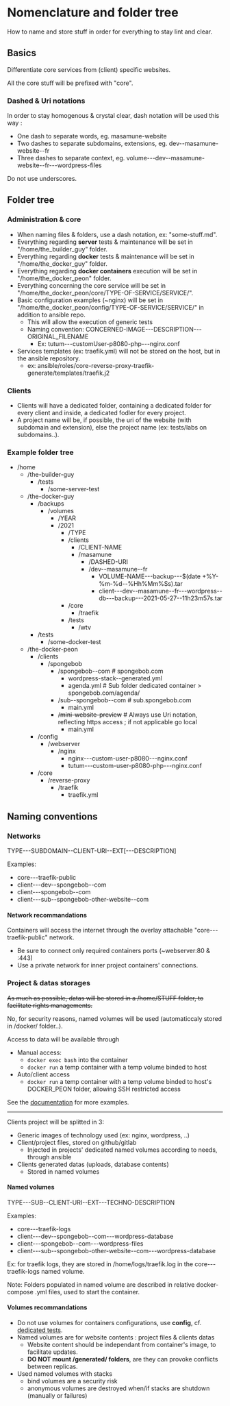 # Nomenclature and folder tree

How to name and store stuff in order for everything to stay lint and clear.

## Basics

Differentiate core services from (client) specific websites.

All the core stuff will be prefixed with "core".

### Dashed & Uri notations

In order to stay homogenous & crystal clear, dash notation will be used this way :

- One dash to separate words, eg. masamune-website
- Two dashes to separate subdomains, extensions, eg. dev--masamune-website--fr
- Three dashes to separate context, eg. volume---dev--masamune-website--fr---wordpress-files

Do not use underscores.

## Folder tree

### Administration & core

- When naming files & folders, use a dash notation, ex: "some-stuff.md".
- Everything regarding **server** tests & maintenance will be set in "/home/the_builder_guy" folder.
- Everything regarding **docker** tests & maintenance will be set in "/home/the_docker_guy" folder.
- Everything regarding **docker containers** execution will be set in "/home/the_docker_peon" folder.
- Everything concerning the core service will be set in "/home/the_docker_peon/core/TYPE-OF-SERVICE/SERVICE/".
- Basic configuration examples (~nginx) will be set in "/home/the_docker_peon/config/TYPE-OF-SERVICE/SERVICE/" in addition to ansible repo.
  - This will allow the execution of generic tests
  - Naming convention: CONCERNED-IMAGE---DESCRIPTION---ORIGINAL_FILENAME
    - Ex: tutum---customUser-p8080-php---nginx.conf
- Services templates (ex: traefik.yml) will not be stored on the host, but in the ansible repository.
  - ex: ansible/roles/core-reverse-proxy-traefik-generate/templates/traefik.j2

### Clients

- Clients will have a dedicated folder, containing a dedicated folder for every client and inside, a dedicated fodler for every project.
- A project name will be, if possible, the uri of the website (with subdomain and extension), else the project name (ex: tests/labs on subdomains..).

### Example folder tree

- /home
  - /the-builder-guy
    - /tests
      - /some-server-test
  - /the-docker-guy
    - /backups
      - /volumes
        - /YEAR
        - /2021
          - /TYPE
          - /clients
            - /CLIENT-NAME
            - /masamune
              - /DASHED-URI
              - /dev--masamune--fr
                - VOLUME-NAME---backup---$(date +%Y-%m-%d--%Hh%Mm%Ss).tar
                - client---dev--masamune--fr---wordpress--db---backup---2021-05-27--11h23m57s.tar
          - /core
            - /traefik
          - /tests
            - /wtv
    - /tests
      - /some-docker-test
  - /the-docker-peon
    - /clients
      - /spongebob
        - /spongebob--com                     # spongebob.com
          - wordpress-stack--generated.yml
          - agenda.yml                        # Sub folder dedicated container > spongebob.com/agenda/
        - /sub--spongebob--com                # sub.spongebob.com
          - main.yml
        - ~~/mini-website-preview~~           # Always use Uri notation, reflecting https access ; if not applicable go local
          - main.yml
    - /config
      - /webserver
        - /nginx
          - nginx---custom-user-p8080---nginx.conf
          - tutum---custom-user-p8080-php---nginx.conf
    - /core
      - /reverse-proxy
        - /traefik
          - traefik.yml

## Naming conventions

### Networks

TYPE---SUBDOMAIN--CLIENT-URI--EXT[---DESCRIPTION]

Examples:

- core---traefik-public
- client---dev--spongebob--com
- client---spongebob--com
- client---sub--spongebob-other-website--com

#### Network recommandations

Containers will access the internet through the overlay attachable "core---traefik-public" network.

- Be sure to connect only required containers ports (~webserver:80 & :443)
- Use a private network for inner project containers' connections.

### Project & datas storages

~~As much as possible, datas will be stored in a /home/STUFF folder, to facilitate rights managements.~~

No, for security reasons, named volumes will be used (automaticcaly stored in /docker/ folder..).

Access to data will be available through

- Manual access:
  - `docker exec bash` into the container
  - `docker run` a temp container with a temp volume binded to host
- Auto/client access
  - `docker run` a temp container with a temp volume binded to host's DOCKER_PEON folder, allowing SSH restricted access

See the [documentation](./main-and-logs-commands.md) for more examples.

---

Clients project will be splitted in 3:

- Generic images of technology used (ex: nginx, wordpress, ..)
- Client/project files, stored on github/gitlab
  - Injected in projects' dedicated named volumes according to needs, through ansible
- Clients generated datas (uploads, database contents)
  - Stored in named volumes

#### Named volumes

TYPE---SUB--CLIENT-URI--EXT---TECHNO-DESCRIPTION

Examples:

- core---traefik-logs
- client---dev--spongebob--com---wordpress-database
- client---spongebob--com---wordpress-files
- client---sub--spongebob-other-website--com---wordpress-database

Ex: for traefik logs, they are stored in /home/logs/traefik.log in the core---traefik-logs named volume.

Note: Folders populated in named volume are described in relative docker-compose .yml files, used to start the container.

#### Volumes recommandations

- Do not use volumes for containers configurations, use **config**, cf. [dedicated tests](https://github.com/youpiwaza/server-related-tutorials/blob/master/01-docker/04-my-tests/09-traefik-curated/11-prod-hello-curated/08-hello-stack-curated-comments/README-use-docker-config.md).
- Named volumes are for website contents : project files & clients datas
  - Website content should be independant from container's image, to facilitate updates.
  - **DO NOT mount /generated/ folders**, are they can provoke conflicts between replicas.
- Used named volumes with stacks
  - bind volumes are a security risk
  - anonymous volumes are destroyed when/if stacks are shutdown (manually or failures)
